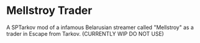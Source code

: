 # Mellstroy Trader
 A SPTarkov mod of a infamous Belarusian streamer called "Mellstroy" as a trader in Escape from Tarkov. (CURRENTLY WIP DO NOT USE)
